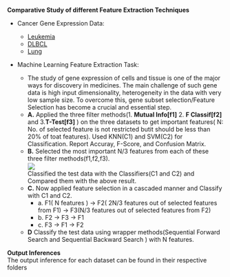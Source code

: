 
**Comparative Study of different Feature Extraction Techniques**
* Cancer Gene Expression Data:
	* [Leukemia](https://file.biolab.si/biolab/supp/bi-cancer/projections/info/leukemia.html)
	* [DLBCL](https://file.biolab.si/biolab/supp/bi-cancer/projections/info/DLBCL.html)
	* [Lung](https://file.biolab.si/biolab/supp/bi-cancer/projections/info/lung.html)

* Machine Learning Feature Extraction Task:

	* The study of gene expression of cells and tissue is one of the major ways for discovery in
		medicines. The main challenge of such gene data is high input dimensionality, heterogeneity in
		the data with very low sample size. To overcome this, gene subset selection/Feature Selection
		has become a crucial and essential step.
	* **A.** Applied the three filter methods(1. **Mutual Info[f1]** 2. **F Classif[f2]** and 3.**T-Test[f3]** ) on
		the three datasets to get important features( N: No. of selected feature is not restricted butit should be less than 20% of toat features). Used KNN(C1) and SVM(C2) for
		Classification. Report Accuray, F-Score, and Confusion Matrix.
	* **B.** Selected the most important N/3 features from each of these three filter methods(f1,f2,f3).<br><img align="center" src="https://render.githubusercontent.com/render/math?math=F =  f_1 \cup f_2 \cup f_3"> 
		<br>Classified the test data with the Classifiers(C1 and C2) and Compared them with the above
		result.
	* **C.** Now applied feature selection in a cascaded manner and Classify with C1 and C2.
		* a. F1( N features ) → F2( 2N/3 features out of selected features from F1) → F3(N/3
				 features out of selected features from F2)
		* b. F2 → F3 → F1
		* c. F3 → F1 → F2
	* **D** Classify the test data using wrapper methods(Sequential Forward Search and Sequential
			Backward Search ) with N features.

**Output Inferences**<br>
The output inference for each dataset can be found in their respective folders

